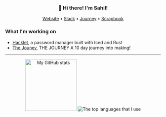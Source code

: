 <h3 align="center">👋 Hi there! I'm Sahil!</h3>
<p align="center">
  <a href="https://sahilchess.github.io/Sahils-Website">Website</a> •
  <a href="https://hackclub.slack.com/team/U05D9BJD4UC">Slack</a> •
  <a href="https://journey.hackclub.com/projects/41">Journey</a> •
  <a href="https://scrapbook.hackclub.com/Sahil">Scrapbook</a>
</p>

### What I'm working on
- [Hacklet](https://github.com/SkyfallWasTaken/snowvault), a password manager built with Iced and Rust
- [The Jouney](https://journey.hackclub.com/projects/41), THE JOURNEY A 10 day journey into making!

---

<div align="center">
  <img src="https://github-readme-stats.vercel.app/api?username=sahilchess&show_icons=true&theme=radical&layout=compact" height="166px" alt="My GitHub stats"/>
  <img src="https://github-readme-stats.vercel.app/api/top-langs/?username=sahilchess&theme=radical&layout=compact&hide=vue,css,html,ejs" alt="The top languages that I use"/>
</div>
